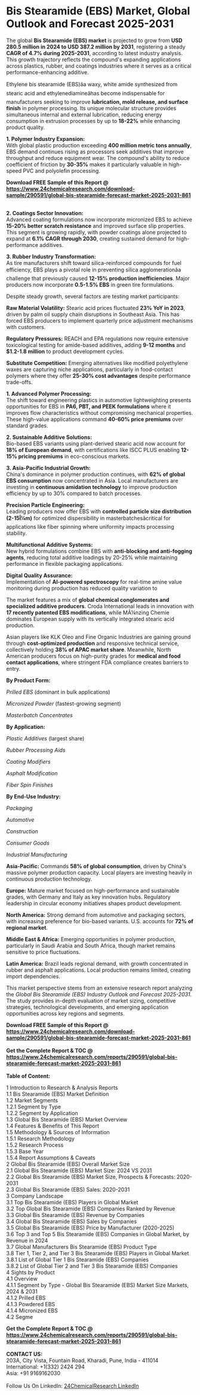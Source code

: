<h1>Bis Stearamide (EBS) Market, Global Outlook and Forecast 2025-2031</h1><p>The global <strong>Bis Stearamide (EBS) market</strong> is projected to grow from <strong>USD 280.5 million in 2024 to USD 387.2 million by 2031</strong>, registering a steady <strong>CAGR of 4.7% during 2025-2031</strong>, according to latest industry analysis. This growth trajectory reflects the compound's expanding applications across plastics, rubber, and coatings industries where it serves as a critical performance-enhancing additive.</p><p>Ethylene bis stearamide (EBS)âa waxy, white amide synthesized from stearic acid and ethylenediamineâhas become indispensable for manufacturers seeking to improve <strong>lubrication, mold release, and surface finish</strong> in polymer processing. Its unique molecular structure provides simultaneous internal and external lubrication, reducing energy consumption in extrusion processes by up to <strong>18-22%</strong> while enhancing product quality.</p><p><strong>1. Polymer Industry Expansion:</strong><br>
With global plastic production exceeding <strong>400 million metric tons annually</strong>, EBS demand continues rising as processors seek additives that improve throughput and reduce equipment wear. The compound's ability to reduce coefficient of friction by <strong>30-35%</strong> makes it particularly valuable in high-speed PVC and polyolefin processing.</p><div><b>Download FREE Sample of this Report @ 
            <a href="https://www.24chemicalresearch.com/download-sample/290591/global-bis-stearamide-forecast-market-2025-2031-861">
            https://www.24chemicalresearch.com/download-sample/290591/global-bis-stearamide-forecast-market-2025-2031-861</a></b></div><br><p><strong>2. Coatings Sector Innovation:</strong><br>
Advanced coating formulations now incorporate micronized EBS to achieve <strong>15-20% better scratch resistance</strong> and improved surface slip properties. This segment is growing rapidly, with powder coatings alone projected to expand at <strong>6.1% CAGR through 2030</strong>, creating sustained demand for high-performance additives.</p><p><strong>3. Rubber Industry Transformation:</strong><br>
As tire manufacturers shift toward silica-reinforced compounds for fuel efficiency, EBS plays a pivotal role in preventing silica agglomerationâa challenge that previously caused <strong>12-15% production inefficiencies</strong>. Major producers now incorporate <strong>0.5-1.5% EBS</strong> in green tire formulations.</p><p>Despite steady growth, several factors are testing market participants:</p><p><strong>Raw Material Volatility:</strong> Stearic acid prices fluctuated <strong>23% YoY in 2023</strong>, driven by palm oil supply chain disruptions in Southeast Asia. This has forced EBS producers to implement quarterly price adjustment mechanisms with customers.</p><p><strong>Regulatory Pressures:</strong> REACH and EPA regulations now require extensive toxicological testing for amide-based additives, adding <strong>9-12 months</strong> and <strong>$1.2-1.8 million</strong> to product development cycles.</p><p><strong>Substitute Competition:</strong> Emerging alternatives like modified polyethylene waxes are capturing niche applications, particularly in food-contact polymers where they offer <strong>25-30% cost advantages</strong> despite performance trade-offs.</p><p><strong>1. Advanced Polymer Processing:</strong><br>
The shift toward engineering plastics in automotive lightweighting presents opportunities for EBS in <strong>PA6, PBT, and PEEK formulations</strong> where it improves flow characteristics without compromising mechanical properties. These high-value applications command <strong>40-60% price premiums</strong> over standard grades.</p><p><strong>2. Sustainable Additive Solutions:</strong><br>
Bio-based EBS variants using plant-derived stearic acid now account for <strong>18% of European demand</strong>, with certifications like ISCC PLUS enabling <strong>12-15% pricing premiums</strong> in eco-conscious markets.</p><p><strong>3. Asia-Pacific Industrial Growth:</strong><br>
China's dominance in polymer production continues, with <strong>62% of global EBS consumption</strong> now concentrated in Asia. Local manufacturers are investing in <strong>continuous amidation technology</strong> to improve production efficiency by up to 30% compared to batch processes.</p><p><strong>Precision Particle Engineering:</strong><br>
	Leading producers now offer EBS with <strong>controlled particle size distribution (2-15Î¼m)</strong> for optimized dispersibility in masterbatchesâcritical for applications like fiber spinning where uniformity impacts processing stability.</p><p><strong>Multifunctional Additive Systems:</strong><br>
	New hybrid formulations combine EBS with <strong>anti-blocking and anti-fogging agents</strong>, reducing total additive loadings by 20-25% while maintaining performance in flexible packaging applications.</p><p><strong>Digital Quality Assurance:</strong><br>
	Implementation of <strong>AI-powered spectroscopy</strong> for real-time amine value monitoring during production has reduced quality variation to 
	</p><p>The market features a mix of <strong>global chemical conglomerates and specialized additive producers</strong>. Croda International leads in innovation with <strong>17 recently patented EBS modifications</strong>, while MÃ¼nzing Chemie dominates European supply with its vertically integrated stearic acid production.</p><p>Asian players like KLK Oleo and Fine Organic Industries are gaining ground through <strong>cost-optimized production</strong> and responsive technical service, collectively holding <strong>38% of APAC market share</strong>. Meanwhile, North American producers focus on high-purity grades for <strong>medical and food contact applications</strong>, where stringent FDA compliance creates barriers to entry.</p><p><strong>By Product Form:</strong></p><p><em>Prilled EBS</em> (dominant in bulk applications)</p><p><em>Micronized Powder</em> (fastest-growing segment)</p><p><em>Masterbatch Concentrates</em></p><p><strong>By Application:</strong></p><p><em>Plastic Additives</em> (largest share)</p><p><em>Rubber Processing Aids</em></p><p><em>Coating Modifiers</em></p><p><em>Asphalt Modification</em></p><p><em>Fiber Spin Finishes</em></p><p><strong>By End-Use Industry:</strong></p><p><em>Packaging</em></p><p><em>Automotive</em></p><p><em>Construction</em></p><p><em>Consumer Goods</em></p><p><em>Industrial Manufacturing</em></p><p><strong>Asia-Pacific:</strong> Commands <strong>58% of global consumption</strong>, driven by China's massive polymer production capacity. Local players are investing heavily in continuous production technology.</p><p><strong>Europe:</strong> Mature market focused on high-performance and sustainable grades, with Germany and Italy as key innovation hubs. Regulatory leadership in circular economy initiatives shapes product development.</p><p><strong>North America:</strong> Strong demand from automotive and packaging sectors, with increasing preference for bio-based variants. U.S. accounts for <strong>72% of regional market</strong>.</p><p><strong>Middle East &amp; Africa:</strong> Emerging opportunities in polymer production, particularly in Saudi Arabia and South Africa, though market remains sensitive to price fluctuations.</p><p><strong>Latin America:</strong> Brazil leads regional demand, with growth concentrated in rubber and asphalt applications. Local production remains limited, creating import dependencies.</p><p>This market perspective stems from an extensive research report analyzing the <em>Global Bis Stearamide (EBS) Industry Outlook and Forecast 2025-2031</em>. The study provides in-depth evaluation of market sizing, competitive strategies, technological developments, and emerging application opportunities across key regions and segments.</p><div><b>Download FREE Sample of this Report @ 
            <a href="https://www.24chemicalresearch.com/download-sample/290591/global-bis-stearamide-forecast-market-2025-2031-861">
            https://www.24chemicalresearch.com/download-sample/290591/global-bis-stearamide-forecast-market-2025-2031-861</a></b></div><br><div><b>Get the Complete Report & TOC @ 
            <a href="https://www.24chemicalresearch.com/reports/290591/global-bis-stearamide-forecast-market-2025-2031-861">
            https://www.24chemicalresearch.com/reports/290591/global-bis-stearamide-forecast-market-2025-2031-861</a></b></div><br>
            <b>Table of Content:</b><p>1 Introduction to Research & Analysis Reports<br />
 1.1 Bis Stearamide (EBS) Market Definition<br />
 1.2 Market Segments<br />
 1.2.1 Segment by Type<br />
 1.2.2 Segment by Application<br />
 1.3 Global Bis Stearamide (EBS) Market Overview<br />
 1.4 Features & Benefits of This Report<br />
 1.5 Methodology & Sources of Information<br />
 1.5.1 Research Methodology<br />
 1.5.2 Research Process<br />
 1.5.3 Base Year<br />
 1.5.4 Report Assumptions & Caveats<br />
2 Global Bis Stearamide (EBS) Overall Market Size<br />
 2.1 Global Bis Stearamide (EBS) Market Size: 2024 VS 2031<br />
 2.2 Global Bis Stearamide (EBS) Market Size, Prospects & Forecasts: 2020-2031<br />
 2.3 Global Bis Stearamide (EBS) Sales: 2020-2031<br />
3 Company Landscape<br />
 3.1 Top Bis Stearamide (EBS) Players in Global Market<br />
 3.2 Top Global Bis Stearamide (EBS) Companies Ranked by Revenue<br />
 3.3 Global Bis Stearamide (EBS) Revenue by Companies<br />
 3.4 Global Bis Stearamide (EBS) Sales by Companies<br />
 3.5 Global Bis Stearamide (EBS) Price by Manufacturer (2020-2025)<br />
 3.6 Top 3 and Top 5 Bis Stearamide (EBS) Companies in Global Market, by Revenue in 2024<br />
 3.7 Global Manufacturers Bis Stearamide (EBS) Product Type<br />
 3.8 Tier 1, Tier 2, and Tier 3 Bis Stearamide (EBS) Players in Global Market<br />
 3.8.1 List of Global Tier 1 Bis Stearamide (EBS) Companies<br />
 3.8.2 List of Global Tier 2 and Tier 3 Bis Stearamide (EBS) Companies<br />
4 Sights by Product<br />
 4.1 Overview<br />
 4.1.1 Segment by Type - Global Bis Stearamide (EBS) Market Size Markets, 2024 & 2031<br />
 4.1.2 Prilled EBS<br />
 4.1.3 Powdered EBS<br />
 4.1.4 Micronized EBS<br />
 4.2 Segme</p><div><b>Get the Complete Report & TOC @ 
            <a href="https://www.24chemicalresearch.com/reports/290591/global-bis-stearamide-forecast-market-2025-2031-861">
            https://www.24chemicalresearch.com/reports/290591/global-bis-stearamide-forecast-market-2025-2031-861</a></b></div><br><b>CONTACT US:</b><br>
            203A, City Vista, Fountain Road, Kharadi, Pune, India - 411014<br>
            International: +1(332) 2424 294<br>
            Asia: +91 9169162030 <br><br>
            Follow Us On LinkedIn: <a href="https://www.linkedin.com/company/24chemicalresearch/">24ChemicalResearch LinkedIn</a>